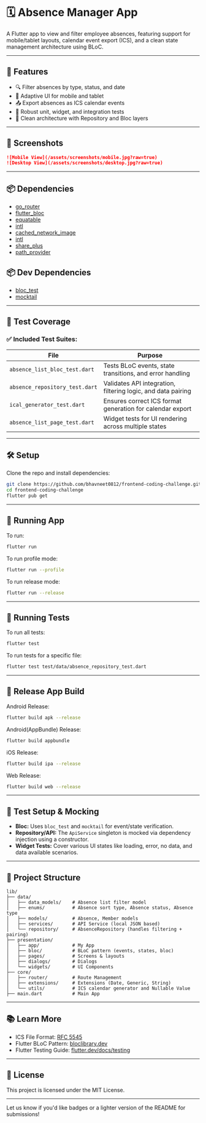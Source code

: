 # 🗓️ Absence Manager App

A Flutter app to view and filter employee absences, featuring support for mobile/tablet layouts, calendar event export (ICS), and a clean state management architecture using BLoC.

---

## 🚀 Features

* 🔍 Filter absences by type, status, and date
* 📲 Adaptive UI for mobile and tablet
* 📤 Export absences as ICS calendar events
* 🧪 Robust unit, widget, and integration tests
* 🧱 Clean architecture with Repository and Bloc layers

---

## 📸 Screenshots

```md
![Mobile View](/assets/screenshots/mobile.jpg?raw=true)
![Desktop View](/assets/screenshots/desktop.jpg?raw=true)
```

---

## 📦 Dependencies

* [go\_router](https://pub.dev/packages/go_router)
* [flutter\_bloc](https://pub.dev/packages/flutter_bloc)
* [equatable](https://pub.dev/packages/equatable)
* [intl](https://pub.dev/packages/intl)
* [cached_network_image](https://pub.dev/packages/cached_network_image)
* [intl](https://pub.dev/packages/intl)
* [share\_plus](https://pub.dev/packages/share_plus)
* [path\_provider](https://pub.dev/packages/path_provider)

## 📦 Dev Dependencies

* [bloc\_test](https://pub.dev/packages/bloc_test)
* [mocktail](https://pub.dev/packages/mocktail)

---

## 🥪 Test Coverage

### ✅ Included Test Suites:

| File                           | Purpose                                                      |
| ------------------------------ | ------------------------------------------------------------ |
| `absence_list_bloc_test.dart`  | Tests BLoC events, state transitions, and error handling     |
| `absence_repository_test.dart` | Validates API integration, filtering logic, and data pairing |
| `ical_generator_test.dart`     | Ensures correct ICS format generation for calendar export    |
| `absence_list_page_test.dart`  | Widget tests for UI rendering across multiple states         |

---

## 🛠️ Setup

Clone the repo and install dependencies:

```bash
git clone https://github.com/bhavneet0812/frontend-coding-challenge.git
cd frontend-coding-challenge
flutter pub get
```

---

## 💠 Running App

To run:

```bash
flutter run
```

To run profile mode:

```bash
flutter run --profile
```

To run release mode:

```bash
flutter run --release
```

---

## 💠 Running Tests

To run all tests:

```bash
flutter test
```

To run tests for a specific file:

```bash
flutter test test/data/absence_repository_test.dart
```

---

## 💠 Release App Build

Android Release:

```bash
flutter build apk --release
```

Android(AppBundle) Release:

```bash
flutter build appbundle
```

iOS Release:

```bash
flutter build ipa --release
```

Web Release:

```bash
flutter build web --release
```

---

## 🧼 Test Setup & Mocking

* **Bloc:** Uses `bloc_test` and `mocktail` for event/state verification.
* **Repository/API:** The `ApiService` singleton is mocked via dependency injection using a constructor.
* **Widget Tests:** Cover various UI states like loading, error, no data, and data available scenarios.

---

## 📁 Project Structure

```
lib/
├── data/
│   ├── data_models/    # Absence list filter model
│   ├── enums/          # Absence sort type, Absence status, Absence type
│   ├── models/         # Absence, Member models
│   ├── services/       # API Service (local JSON based)
│   └── repository/     # AbsenceRepository (handles filtering + pairing)
├── presentation/
│   ├── app/            # My App
│   ├── bloc/           # BLoC pattern (events, states, bloc)
│   ├── pages/          # Screens & layouts
│   ├── dialogs/        # Dialogs
│   └── widgets/        # UI Components
├── core/
│   ├── router/         # Route Management
│   ├── extensions/     # Extensions (Date, Generic, String)
│   └── utils/          # ICS calendar generator and Nullable Value
├── main.dart           # Main App
```

---

## 📚 Learn More

* ICS File Format: [RFC 5545](https://icalendar.org/)
* Flutter BLoC Pattern: [bloclibrary.dev](https://bloclibrary.dev/)
* Flutter Testing Guide: [flutter.dev/docs/testing](https://flutter.dev/docs/testing)

---

## 📄 License

This project is licensed under the MIT License.

---

Let us know if you'd like badges or a lighter version of the README for submissions!
